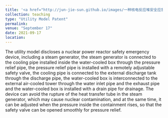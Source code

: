 ```yaml
---
title: '<a href="http://jun-jie-sun.github.io/images/一种核电反应堆安全应急装置.png" style="color: teal;">5. Granted: A Safety Emergency Device for Nuclear Power Reactors </a>'
collection: teaching
type: "Utility Model Patent"
permalink: 
venue: "September 17"
date: 2021-09-17
location: 
---
```


The utility model discloses a nuclear power reactor safety emergency device, including a steam generator, the steam generator is connected to the cooling pipe installed inside the water-cooled box through the pressure relief pipe, the pressure relief pipe is installed with a remotely adjustable safety valve, the cooling pipe is connected to the external discharge tank through the discharge pipe, the water-cooled box is interconnected to the external air-cooled tower through the water inlet pipe and the exhaust pipe and the water-cooled box is installed with a drain pipe for drainage. The device can avoid the rupture of the heat transfer tube in the steam generator, which may cause nuclear contamination, and at the same time, it can be adjusted when the pressure inside the containment rises, so that the safety valve can be opened smoothly for pressure relief.

